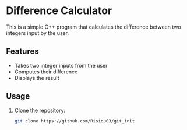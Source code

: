 # Difference Calculator

This is a simple C++ program that calculates the difference between two integers input by the user.

## Features
- Takes two integer inputs from the user
- Computes their difference
- Displays the result

## Usage
1. Clone the repository:
   ```sh
   git clone https://github.com/Risidu03/git_init


